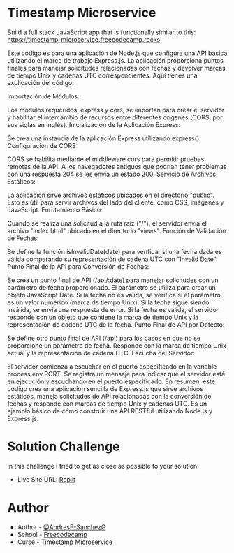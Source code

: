 # Timestamp Microservice

Build a full stack JavaScript app that is functionally similar to this: https://timestamp-microservice.freecodecamp.rocks.

Este código es para una aplicación de Node.js que configura una API básica utilizando el marco de trabajo Express.js. La aplicación proporciona puntos finales para manejar solicitudes relacionadas con fechas y devolver marcas de tiempo Unix y cadenas UTC correspondientes. Aquí tienes una explicación del código:

Importación de Módulos:

Los módulos requeridos, express y cors, se importan para crear el servidor y habilitar el intercambio de recursos entre diferentes orígenes (CORS, por sus siglas en inglés).
Inicialización de la Aplicación Express:

Se crea una instancia de la aplicación Express utilizando express().
Configuración de CORS:

CORS se habilita mediante el middleware cors para permitir pruebas remotas de la API.
A los navegadores antiguos que podrían tener problemas con una respuesta 204 se les envía un estado 200.
Servicio de Archivos Estáticos:

La aplicación sirve archivos estáticos ubicados en el directorio "public". Esto es útil para servir archivos del lado del cliente, como CSS, imágenes y JavaScript.
Enrutamiento Básico:

Cuando se realiza una solicitud a la ruta raíz ("/"), el servidor envía el archivo "index.html" ubicado en el directorio "views".
Función de Validación de Fechas:

Se define la función isInvalidDate(date) para verificar si una fecha dada es válida comparando su representación de cadena UTC con "Invalid Date".
Punto Final de la API para Conversión de Fechas:

Se crea un punto final de API (/api/:date) para manejar solicitudes con un parámetro de fecha proporcionado.
El parámetro se utiliza para crear un objeto JavaScript Date.
Si la fecha no es válida, se verifica si el parámetro es un valor numérico (marca de tiempo Unix).
Si la fecha sigue siendo inválida, se envía una respuesta de error.
Si la fecha es válida, el servidor responde con un objeto que contiene la marca de tiempo Unix y la representación de cadena UTC de la fecha.
Punto Final de API por Defecto:

Se define otro punto final de API (/api) para los casos en que no se proporcione un parámetro de fecha.
Responde con la marca de tiempo Unix actual y la representación de cadena UTC.
Escucha del Servidor:

El servidor comienza a escuchar en el puerto especificado en la variable process.env.PORT.
Se registra un mensaje para indicar que el servidor está en ejecución y escuchando en el puerto especificado.
En resumen, este código crea una aplicación sencilla de Express.js que sirve archivos estáticos, maneja solicitudes de API relacionadas con la conversión de fechas y responde con marcas de tiempo Unix y cadenas UTC. Es un ejemplo básico de cómo construir una API RESTful utilizando Node.js y Express.js.
  
# Solution Challenge
In this challenge I tried to get as close as possible to your solution:
- Live Site URL: [Replit](https://replit.com/@AndresF-Sanchez/boilerplate-project-timestamp-3)

# Author

- Author - [@AndresF-SanchezG](https://github.com/AndresF-SanchezG)
- School - [Freecodecamp](https://www.freecodecamp.org/)
- Curse - [Timestamp Microservice](https://www.freecodecamp.org/learn/back-end-development-and-apis/back-end-development-and-apis-projects/timestamp-microservice)







